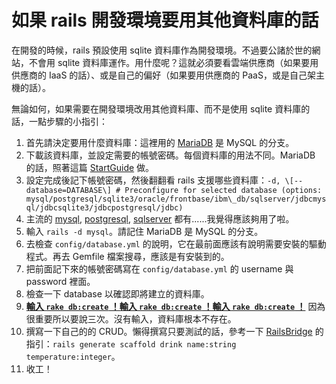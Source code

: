 # 如果 rails 開發環境要用其他資料庫的話

在開發的時候，rails 預設使用 sqlite 資料庫作為開發環境。不過要公諸於世的網站，不會用 sqlite 資料庫運作。用什麼呢？這就必須要看雲端供應商（如果要用供應商的 IaaS 的話）、或是自己的偏好（如果要用供應商的 PaaS，或是自己架主機的話）。

無論如何，如果需要在開發環境改用其他資料庫、而不是使用 sqlite 資料庫的話，一點步驟的小指引：

1.  首先請決定要用什麼資料庫：這裡用的 [MariaDB](https://mariadb.org) 是 MySQL 的分支。
2.  下載該資料庫，並設定需要的帳號密碼。每個資料庫的用法不同。MariaDB 的話，照著這篇 [StartGuide](https://mariadb.com/products/get-started) 做。
3.  設定完成後記下帳號密碼，然後翻翻看 rails 支援哪些資料庫：`-d, \[--database=DATABASE\] # Preconfigure for selected database (options: mysql/postgresql/sqlite3/oracle/frontbase/ibm\_db/sqlserver/jdbcmysql/jdbcsqlite3/jdbcpostgresql/jdbc)` 
4. 主流的 [mysql](https://www.mysql.com/), [postgresql](https://www.postgresql.org), [sqlserver](https://www.microsoft.com/sql-server) 都有......我覺得應該夠用了啦。
5.  輸入 `rails -d mysql`。請記住 MariaDB 是 MySQL 的分支。
6.  去檢查 `config/database.yml` 的說明，它在最前面應該有說明需要安裝的驅動程式。再去 Gemfile 檔案搜尋，應該是有安裝到的。
7.  把前面記下來的帳號密碼寫在 `config/database.yml` 的 username 與 password 裡面。
8.  檢查一下 database 以確認即將建立的資料庫。
9.  [**輸入 `rake db:create` ！輸入 `rake db:create` ！輸入 `rake db:create` ！**](https://stackoverflow.com/questions/6765740/rake-mysql2-unknown-database-error) 因為很重要所以要說三次。沒有輸入，資料庫根本不存在。
10.  撰寫一下自己的的 CRUD。懶得撰寫只要測試的話，參考一下 [RailsBridge](http://docs.railsbridge.org/installfest/create_a_rails_app) 的指引：`rails generate scaffold drink name:string temperature:integer`。
11.  收工！
